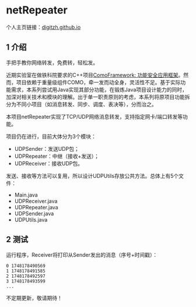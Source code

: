 # netRepeater

个人主页链接：[digitzh.github.io](digitzh.github.io)

## 1 介绍

手把手教你网络转发，免费转，轻松发。

近期实验室在做铁科院要求的C++项目[ComoFramework: 功能安全应用框架](https://gitee.com/tjopenlab/ComoFramework)。然而，项目依赖于重量级组件COMO，牵一发而动全身，灵活性不足。基于实际功能需求，本系列尝试用Java实现其部分功能，在锻炼Java项目设计能力的同时，加深对相关技术和模块的理解。出于单一职责原则的考虑，本系列将原项目功能拆分为不同小项目（如消息转发、同步、调度、表决等），分而治之。

本项目netRepeater实现了TCP/UDP网络消息转发，支持指定网卡/端口转发等功能。

项目仍在进行，目前大体分为3个模块：

- UDPSender：发送UDP包；
- UDPRepeater：中继（接收+发送）；
- UDPReceiver：接收UDP包。

发送、接收等方法可以复用，所以设计UDPUtils存放公共方法。总体上有5个文件：

- Main.java
- UDPReceiver.java
- UDPRepeater.java
- UDPSender.java
- UDPUtils.java

## 2 测试

运行程序，Receiver将打印从Sender发出的消息（序号+时间戳）：

```
0 1748178490569
1 1748178491585
2 1748178492597
3 1748178493599
...
```

不定期更新，敬请期待！
